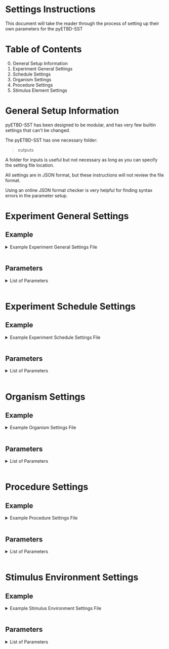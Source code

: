 # Settings Instructions

This document will take the reader through the process of setting up their own parameters for the pyETBD-SST

# Table of Contents

0. General Setup Information
1. Experiment General Settings
2. Schedule Settings
3. Organism Settings
4. Procedure Settings
5. Stimulus Element Settings

# General Setup Information

pyETBD-SST has been designed to be modular, and has very few builtin settings that can't be changed.  

The pyETBD-SST has one necessary folder:
>outputs

A folder for inputs is useful but not necessary as long as you can specify the setting file location. 

All settings are in JSON format, but these instructions will not review the file format. 

Using an online JSON format checker is very helpful for finding syntax errors in the parameter setup. 

# Experiment General Settings


## Example

<details>
<summary>Example Experiment General Settings File</summary>

\{ 
	
    "repetitions":10,

	"default_generations_per_schedule":20000,

	"random_shuffle_schedule_x_and_after":null,

	"data_output_type":"stream_output_per_repitition_3",

	"output_entropy":true,

	"output_selection_modifier":true,

	"output_background":true,

	"output_emitted_behavior_population":false,

	"output_entropy_moving_avg_length":5,

	"population_reset_between_schedules":false,

	"experiment_timer_style":"generations",

	"filename_modifier":"mult_sched_se_r5g5w5_bkgd_ri20",

	"reinforcement_context_magnitude_modifer_active":false,

	"reinforcement_context_user_modifier":1,

	"reinforcement_capture_length":10
\}
</details>
<br/>

## Parameters

<details>
<summary>List of Parameters</summary>
<br/>

**"repetitions"** : **(integer value)**  
>This number determines the number of total idential runs the program will make using the parameters given. Each repetition can be considered an unique artifical organism, if the behavioral populations are not reset between schedules. If the behavioral populations are reset between schedules, then each schedule can be considered an unique artifical organism.
<br/>

**"default_generations_per_schedule"** : **(integer value)**  

>This number determines the number of generations in each schedule. This can be over written for a specific schedule using the "nondefault_schedule_generation_count" parameter in the experiment_schedule_settings file.
<br/>

**"random_shuffle_schedule_x_and_after"** : **(integer value)** or **null**
>This parameter will cause all schedules prior to the chosen schedule to be run in the order set in the experiment_schedule_settings file, and schedule X and everything after will have a random order. This was done to mimic the stimulus generalization experiments, which utilize this experimental setup.
<br/>

**"data_output_type"** : **'string'**
>This parameter determines the code used to generate the output CSV file. No other output file types are currently supported.

<details>
<summary>Current Data Output Types</summary>
<br/>

**'stream_output_per_repitition_3'**
>Current Version. Outputs all the data in one repitition into a single CSV file. One generation per line.
Output includes: 
1. Schedule Number
2. Emitted Behavior Phenotype
3. Stimulus Element number the emitted behavior was drawn from (number is based on the order created by settings)
4. Number of observed stimulus elements sent to the following step (after the number has been reduced by entropy selection)
5. Reinforcement recieved for behavior on X target that generation (RX = record for target X reinforcement, value can be "1" or "0")  
	The number of columns will vary based on the number of targets
6. Behavior emitted in X target for that generation (BX = record for target X behavior, value can be "1" or "0")  
	The number of columns will vary based on the number of targets

Extra information can be added to output based on the following settings:
1. output_entropy
2. output_selection_modifier
3. output_background
4. output_emitted_behavior_population

**'stream_output_per_repitition_2'**	
>Older version, Do not use

**'stream_output_per_repitition'**
>Older version, Do not use

**'stream_output_per_schedule'**
>TBD

</details>
<br/>

**"output_entropy"** : **true** or **false**
>Output will contain a column with the entropy for the stimulus element a behavior was emitted from that generation.

**"output_selection_modifier"** : **true** or **false**
>Output will contain columns for window length, window length goal, rc difference, and the selection modifier percentage

> [!WARNING]
> Only use if the Procdure>selection_modifier type: "reinforcement_context_kernel" is specified! 

**"output_background"** : **true** or **false**
>Adds columns to output CSV for background target behavior emitted and reinforcement recieved
1. Reinforcement recieved for behavior on X background target that generation  
	(BK-RX = record for background target X reinforcement, value can be "1" or "0")  
	The number of columns will vary based on the number of targets
2. Behavior emitted in X target for that generation  
	(BK-BX = record for background target X behavior, value can be "1" or "0")  
	The number of columns will vary based on the number of targets

**"output_emitted_behavior_population"** : **true** or **false**
>The behavior population that the emitted behavior was drawn from will be recorded by phenotype

> [!IMPORTANT]
> This can expand the output file size dramaticly depending on the number of behaviors in a population. 

**"output_entropy_moving_avg_length"** : **(interger value)**
>Not functional with 'stream_output_per_repitition_3'

**"population_reset_between_schedules"** : **true** or **false**
>If true, all behavioral populations will be deleted between schedules

**"experiment_timer_style"** : **'string'**
>Currently not functional. This setting does nothing.

**"filename_modifier"** : **'string'**
>Allows naming of the output file. The repitition number and 'allschedules' will be appended at the end.  
For a filename_modifier : 'Exp1-2_POP200_BKGD_RI01_RM20_'  
The output file : 'Exp1-2_POP200_BKGD_RI01_RM20_rep0_allschedules.csv' 

**"reinforcement_context_magnitude_modifer_active"** : **true** or **false**
>Untested

**"reinforcement_context_user_modifier"** : **(interger value)**
>Untested

**"reinforcement_capture_length"** : **(interger value)**
>Untested

</details>
<br/>

# Experiment Schedule Settings

## Example

<details>
<summary>Example Experiment Schedule Settings File</summary>

{ 
	
	"target_list":	
	{	
		"target_id":	
		{	
			"1":	
			{	
				"target_type":"primary",	
				"target_high": 511,	
				"target_low": 471,	
				"reward_continvency_type":"target"	
			},	
			"2":	
			{	
				"target_type":"primary",	
				"target_high": 552,	
				"target_low": 512,	
				"reward_continvency_type":"varied"	
			},				
			"3":	
			{	
				"target_type":"background",	
				"background_style":"high_low",	
				"target_high": 470,	
				"target_low": 410	
			},	
			"4":	
			{	
				"target_type":"background",	
				"background_style":"high_low",	
				"target_high": 613,	
				"target_low": 553	
			},				
			"5":	
			{	
				"target_type":"background",	
				"background_style":"background_generator",	
				"background_generator_settings":	
				{    
	    			    "generator_type":"random_nonsequential_post_screening",    
	                           "screen_out_equal_or_less":1,    
	                           "remove_avg_hamming_equal_or_less":null,    
	                           "remove_std_hamming_equal_or_greater":null,    
	                           "removal_function_type":"percentage",    
	                		   "number_of_nonsequential_targets":1,
	                           "nonsequential_background_target_size":200	
				}
			}
	
		}
	
	},
	
	"schedule_list":
	{
		"schedule_set_no":
		{
			"1":	
			{	
				"nondefault_schedule_generation_count":20000,	
				"active_target_id_no":	
				{	
					"1":
					{
						"reinforcement_rate_type":"RI",	
						"reinforcement_rate": 0,
						"reinforcer":"pellet"
					},
					"5":
					{
						"reinforcement_rate_type":"RI",
						"reinforcement_rate": 10,
						"reinforcer":"scratch"
					}
				},
				"se_near_set":
				[
					"trainingwall","wall"	
				]
	        },
			"2":
			{
				"nondefault_schedule_generation_count":20000,
				"active_target_id_no":
				{
					"1":
					{
						"reinforcement_rate_type":"RI",
						"reinforcement_rate": 10,
						"reinforcer":"pellet"
					}
				},
				"se_near_set":
				[
					"trainingwall","redone","redtwo","redthree","redfour","redfive"
				]
            },
			"3":
			{
				"active_target_id_no":
				{
					"1":
					{
						"reinforcement_rate_type":"RI",
						"reinforcement_rate": 0,
						"reinforcer":"pellet"
					},
					"5":
					{
						"reinforcement_rate_type":"RI",
						"reinforcement_rate": 10,
						"reinforcer":"scratch"
					}
				},
				"se_near_set":
				[
					"wall","redone","redtwo","redthree","redfour","rminusone"	
				]

            }

		}

	}

}
        
    


</details>
<br/>

## Parameters

<details>
<summary>List of Parameters</summary>
<br/>
 



</details>
<br/>

# Organism Settings

## Example

<details>
<summary>Example Organism Settings File</summary>

TBD

</details>
<br/>

## Parameters

<details>
<summary>List of Parameters</summary>
<br/>

</details>
<br/>

# Procedure Settings

## Example

<details>
<summary>Example Procedure Settings File</summary>

TBD

</details>
<br/>

## Parameters

<details>
<summary>List of Parameters</summary>
<br/>

</details>
<br/>

# Stimulus Environment Settings

## Example

<details>
<summary>Example Stimulus Environment Settings File</summary>

TBD

</details>
<br/>

## Parameters

<details>
<summary>List of Parameters</summary>
<br/>

</details>
<br/>
